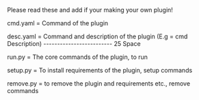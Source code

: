 Please read these and add if your making your own plugin!

cmd.yaml = Command of the plugin

desc.yaml = Command and description of the plugin 
(E.g = cmd                         Description)
          -------------------------
                  25 Space 

run.py = The core commands of the plugin, to run

setup.py = To install requirements of the plugin, setup commands

remove.py = to remove the plugin and requirements etc., remove commands